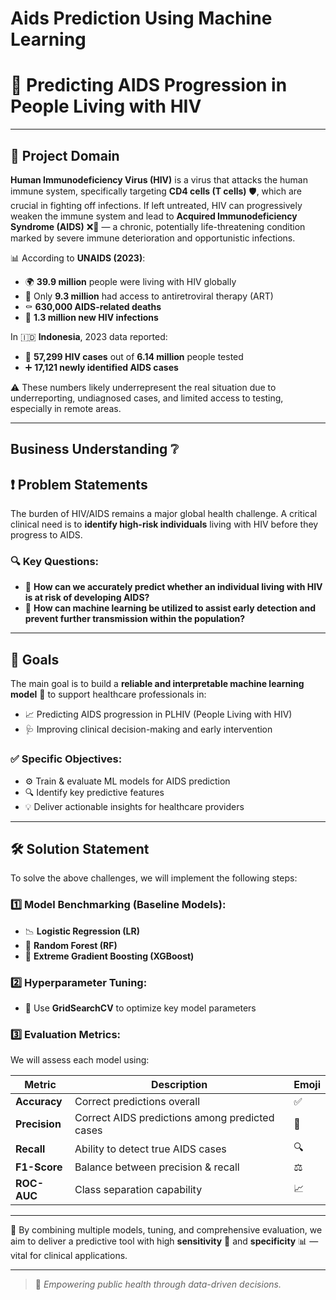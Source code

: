 # Aids Prediction Using Machine Learning
# 🧬 Predicting AIDS Progression in People Living with HIV
---
## 📌 Project Domain

**Human Immunodeficiency Virus (HIV)** is a virus that attacks the human immune system, specifically targeting **CD4 cells (T cells)** 🛡️, which are crucial in fighting off infections. If left untreated, HIV can progressively weaken the immune system and lead to **Acquired Immunodeficiency Syndrome (AIDS)** ❌🧫 — a chronic, potentially life-threatening condition marked by severe immune deterioration and opportunistic infections.

📊 According to **UNAIDS (2023)**:
- 🌍 **39.9 million** people were living with HIV globally
- 💊 Only **9.3 million** had access to antiretroviral therapy (ART)
- ⚰️ **630,000 AIDS-related deaths**
- 🧪 **1.3 million new HIV infections**

In 🇮🇩 **Indonesia**, 2023 data reported:
- 🧾 **57,299 HIV cases** out of **6.14 million** people tested
- ➕ **17,121 newly identified AIDS cases**

⚠️ These numbers likely underrepresent the real situation due to underreporting, undiagnosed cases, and limited access to testing, especially in remote areas.

---
## Business Understanding ❔
## ❗ Problem Statements

The burden of HIV/AIDS remains a major global health challenge. A critical clinical need is to **identify high-risk individuals** living with HIV before they progress to AIDS.

### 🔍 Key Questions:
- 🤔 **How can we accurately predict whether an individual living with HIV is at risk of developing AIDS?**
- 🧠 **How can machine learning be utilized to assist early detection and prevent further transmission within the population?**

---

## 🎯 Goals

The main goal is to build a **reliable and interpretable machine learning model** 🤖 to support healthcare professionals in:
- 📈 Predicting AIDS progression in PLHIV (People Living with HIV)
- 🩺 Improving clinical decision-making and early intervention

### ✅ Specific Objectives:
- ⚙️ Train & evaluate ML models for AIDS prediction
- 🔍 Identify key predictive features
- 💡 Deliver actionable insights for healthcare providers

---

## 🛠️ Solution Statement

To solve the above challenges, we will implement the following steps:

### 1️⃣ Model Benchmarking (Baseline Models):
- 📉 **Logistic Regression (LR)**
- 🌲 **Random Forest (RF)**
- 🚀 **Extreme Gradient Boosting (XGBoost)**

### 2️⃣ Hyperparameter Tuning:
- 🎯 Use **GridSearchCV** to optimize key model parameters

### 3️⃣ Evaluation Metrics:
We will assess each model using:

| Metric        | Description                                      | Emoji |
|---------------|--------------------------------------------------|-------|
| **Accuracy**  | Correct predictions overall                      | ✅    |
| **Precision** | Correct AIDS predictions among predicted cases   | 🎯    |
| **Recall**    | Ability to detect true AIDS cases                | 🔍    |
| **F1-Score**  | Balance between precision & recall               | ⚖️    |
| **ROC-AUC**   | Class separation capability                      | 📈    |

---

🏁 By combining multiple models, tuning, and comprehensive evaluation, we aim to deliver a predictive tool with high **sensitivity** 🔬 and **specificity** 📊 — vital for clinical applications.

---

> 🚀 *Empowering public health through data-driven decisions.*
